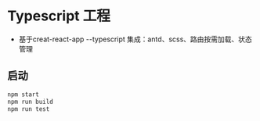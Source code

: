 # Typescript 工程
- 基于creat-react-app --typescript 集成：antd、scss、路由按需加载、状态管理

## 启动
```bash
npm start
npm run build
npm run test
```